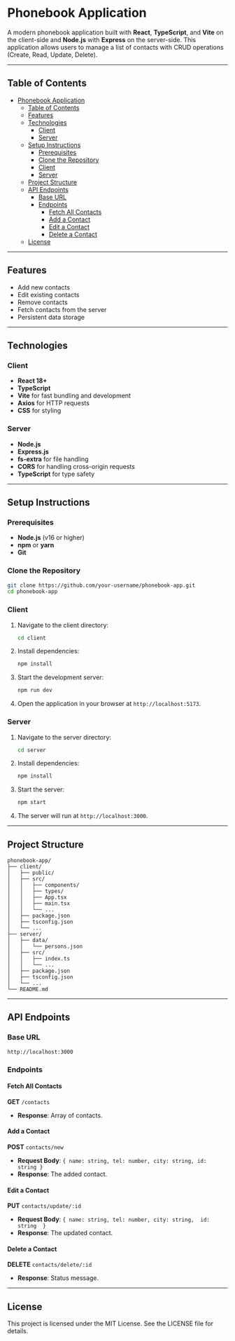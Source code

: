# Phonebook Application

A modern phonebook application built with **React**, **TypeScript**, and **Vite** on the client-side and **Node.js** with **Express** on the server-side. This application allows users to manage a list of contacts with CRUD operations (Create, Read, Update, Delete).

---

## Table of Contents

- [Phonebook Application](#phonebook-application)
	- [Table of Contents](#table-of-contents)
	- [Features](#features)
	- [Technologies](#technologies)
		- [Client](#client)
		- [Server](#server)
	- [Setup Instructions](#setup-instructions)
		- [Prerequisites](#prerequisites)
		- [Clone the Repository](#clone-the-repository)
		- [Client](#client-1)
		- [Server](#server-1)
	- [Project Structure](#project-structure)
	- [API Endpoints](#api-endpoints)
		- [Base URL](#base-url)
		- [Endpoints](#endpoints)
			- [Fetch All Contacts](#fetch-all-contacts)
			- [Add a Contact](#add-a-contact)
			- [Edit a Contact](#edit-a-contact)
			- [Delete a Contact](#delete-a-contact)
	- [License](#license)

---

## Features

- Add new contacts
- Edit existing contacts
- Remove contacts
- Fetch contacts from the server
- Persistent data storage

---

## Technologies

### Client

- **React 18+**
- **TypeScript**
- **Vite** for fast bundling and development
- **Axios** for HTTP requests
- **CSS** for styling

### Server

- **Node.js**
- **Express.js**
- **fs-extra** for file handling
- **CORS** for handling cross-origin requests
- **TypeScript** for type safety

---

## Setup Instructions

### Prerequisites

- **Node.js** (v16 or higher)
- **npm** or **yarn**
- **Git**

### Clone the Repository

```bash
git clone https://github.com/your-username/phonebook-app.git
cd phonebook-app
```

### Client

1. Navigate to the client directory:

   ```bash
   cd client
   ```

2. Install dependencies:

   ```bash
   npm install
   ```

3. Start the development server:

   ```bash
   npm run dev
   ```

4. Open the application in your browser at `http://localhost:5173`.

### Server

1. Navigate to the server directory:

   ```bash
   cd server
   ```

2. Install dependencies:

   ```bash
   npm install
   ```

3. Start the server:

   ```bash
   npm start
   ```

4. The server will run at `http://localhost:3000`.

---

## Project Structure

```plaintext
phonebook-app/
├── client/
│   ├── public/
│   ├── src/
│   │   ├── components/
│   │   ├── types/
│   │   ├── App.tsx
│   │   ├── main.tsx
│   │   └── ...
│   ├── package.json
│   ├── tsconfig.json
│   └── ...
├── server/
│   ├── data/
│   │   └── persons.json
│   ├── src/
│   │   ├── index.ts
│   │   └── ...
│   ├── package.json
│   ├── tsconfig.json
│   └── ...
└── README.md
```

---

## API Endpoints

### Base URL

`http://localhost:3000`

### Endpoints

#### Fetch All Contacts

**GET** `/contacts`

- **Response**: Array of contacts.

#### Add a Contact

**POST** `contacts/new`

- **Request Body**: `{ name: string, tel: number, city: string, id: string }`
- **Response**: The added contact.

#### Edit a Contact

**PUT** `contacts/update/:id`

- **Request Body**: `{ name: string, tel: number, city: string,  id: string  }`
- **Response**: The updated contact.

#### Delete a Contact

**DELETE** `contacts/delete/:id`

- **Response**: Status message.

---

## License

This project is licensed under the MIT License. See the LICENSE file for details.


